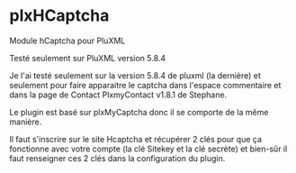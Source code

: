 # plxHCaptcha
Module hCaptcha pour PluXML

Testé seulement sur PluXML version 5.8.4

Je l'ai testé seulement sur la version 5.8.4 de pluxml (la dernière) et seulement pour faire apparaitre le captcha dans l'espace commentaire et dans la page de Contact PlxmyContact v1.8.1 de Stephane.

Le plugin est basé sur plxMyCaptcha donc il se comporte de la même manière.

Il faut s'inscrire sur le site Hcaptcha et récupérer 2 clés pour que ça fonctionne avec votre compte (la clé Sitekey et la clé secrète) et bien-sûr il faut renseigner ces 2 clés dans la configuration du plugin.
